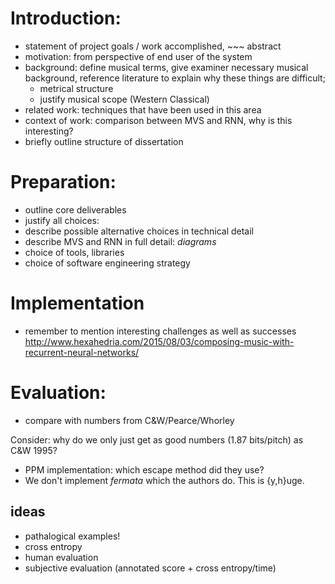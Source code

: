 # Introduction:
 - statement of project goals / work accomplished, ~~~ abstract
 - motivation: from perspective of end user of the system
 - background: define musical terms, give examiner necessary musical background,
   reference literature to explain why these things are difficult; 
   - metrical structure
   - justify musical scope (Western Classical)
 - related work: techniques that have been used in this area
 - context of work: comparison between MVS and RNN, why is this interesting?
 - briefly outline structure of dissertation

# Preparation:
 - outline core deliverables
 - justify all choices:
  - describe possible alternative choices in technical detail
  - describe MVS and RNN in full detail: *diagrams*
  - choice of tools, libraries
  - choice of software engineering strategy

# Implementation
 - remember to mention interesting challenges as well as successes
http://www.hexahedria.com/2015/08/03/composing-music-with-recurrent-neural-networks/

# Evaluation:
 - compare with numbers from C&W/Pearce/Whorley

Consider: why do we only just get as good numbers (1.87 bits/pitch) as C&W 1995?
 - PPM implementation: which escape method did they use?
 - We don't implement _fermata_ which the authors do. This is {y,h}uge.

## ideas
 - pathalogical examples!
 - cross entropy
 - human evaluation
 - subjective evaluation (annotated score + cross entropy/time)

